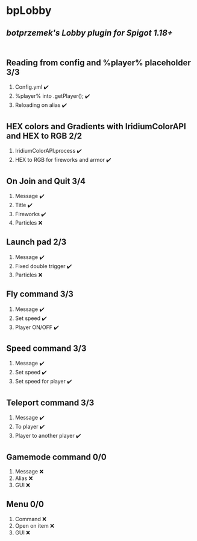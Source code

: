 # bpLobby

## _botprzemek's Lobby plugin for Spigot 1.18+_<br><br>

## Reading from config and %player% placeholder 3/3

1. Config.yml :heavy_check_mark:
2. %player% into .getPlayer(); :heavy_check_mark:
3. Reloading on alias :heavy_check_mark:<br>

## HEX colors and Gradients with IridiumColorAPI and HEX to RGB 2/2

1. IridiumColorAPI.process :heavy_check_mark:
2. HEX to RGB for fireworks and armor :heavy_check_mark:

## On Join and Quit 3/4

1. Message :heavy_check_mark:
2. Title :heavy_check_mark:
3. Fireworks :heavy_check_mark:
4. Particles :x:<br>

## Launch pad 2/3

1. Message :heavy_check_mark:
2. Fixed double trigger :heavy_check_mark:
3. Particles :x:<br>

## Fly command 3/3

1. Message :heavy_check_mark:
2. Set speed :heavy_check_mark:
3. Player ON/OFF :heavy_check_mark:<br>

## Speed command 3/3

1. Message :heavy_check_mark:
2. Set speed :heavy_check_mark:
3. Set speed for player :heavy_check_mark:<br>

## Teleport command 3/3

1. Message :heavy_check_mark:
2. To player :heavy_check_mark:
3. Player to another player :heavy_check_mark:<br>

## Gamemode command 0/0

1. Message :x:
1. Alias :x:
1. GUI :x:<br>

## Menu 0/0

1. Command :x:
2. Open on item :x:
3. GUI :x:<br>
